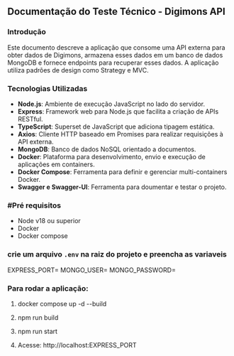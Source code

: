 ## Documentação do Teste Técnico - Digimons API

### Introdução

Este documento descreve a aplicação que consome uma API externa para obter dados de Digimons, armazena esses dados em um banco de dados MongoDB e fornece endpoints para recuperar esses dados. A aplicação utiliza padrões de design como Strategy e MVC.

### Tecnologias Utilizadas

- **Node.js**: Ambiente de execução JavaScript no lado do servidor.
- **Express**: Framework web para Node.js que facilita a criação de APIs RESTful.
- **TypeScript**: Superset de JavaScript que adiciona tipagem estática.
- **Axios**: Cliente HTTP baseado em Promises para realizar requisições à API externa.
- **MongoDB**: Banco de dados NoSQL orientado a documentos.
- **Docker**: Plataforma para desenvolvimento, envio e execução de aplicações em containers.
- **Docker Compose**: Ferramenta para definir e gerenciar multi-containers Docker.
- **Swagger e Swagger-UI**: Ferramenta para doumentar e testar o projeto.

### #Pré requisitos

- Node v18 ou superior
- Docker
- Docker compose

### crie um arquivo `.env` na raiz do projeto e preencha as variaveis

EXPRESS_PORT=
MONGO_USER=
MONGO_PASSWORD=

### Para rodar a aplicação:

1. docker compose up -d --build

2. npm run build

3. npm run start

4. Acesse: http://localhost:EXPRESS_PORT